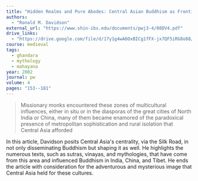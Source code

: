 ```yaml
---
title: "Hidden Realms and Pure Abodes: Central Asian Buddhism as Frontier Religion in the Literature of India, Nepal, and Tibet"
authors:
  - "Ronald M. Davidson"
external_url: "https://www.shin-ibs.edu/documents/pwj3-4/08DV4.pdf"
drive_links:
  - "https://drive.google.com/file/d/17y1g4wA6OxBICg1fFX-jx7QF5iRG8o88/view?usp=sharing"
course: medieval
tags:
  - ghandara
  - mythology
  - mahayana
year: 2002
journal: pw
volume: 4
pages: "153--181"
---
```


> Missionary monks encountered these zones of multicultural influences, either in situ or in the diasporas of the
great cities of North India or China, many of them became enamored of the
paradoxical presence of metropolitan sophistication and rural isolation
that Central Asia afforded

In this article, Davidson posits Central Asia's centrality, via the Silk Road, in not only disseminating Buddhism but shaping it as well. He highlights the numerous texts, such as sutras, vinayas, and mythologies, that have come from this area and influenced Buddhism in India, China, and Tibet. He ends the article with consideration for the adventurous and mysterious image that Central Asia held for these cultures.